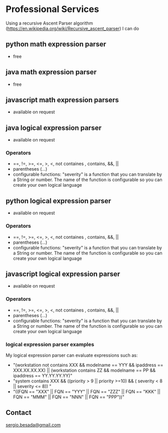 # Professional Services
Using a recursive Ascent Parser algorithm (https://en.wikipedia.org/wiki/Recursive_ascent_parser) I can do

## python math expression parser 
- free
## java math expression parser 
- free
## javascript math expression parsers 
- available on request
## java logical expression parser 
- available on request
### Operators 
 - ==, !=, >=, <=, >, <, not containes , contains, &&, ||
 - parentheses (...)
 - configurable functions: "severity" is a function that you can translate by a String or number. The name of the function is configurable so you can create your own logical language
## python logical expression parser 
- available on request
### Operators 
 - ==, !=, >=, <=, >, <, not containes , contains, &&, ||
 - parentheses (...)
 - configurable functions: "severity" is a function that you can translate by a String or number. The name of the function is configurable so you can create your own logical language
## javascript logical expression parser 
- available on request
### Operators 
 - ==, !=, >=, <=, >, <, not containes , contains, &&, ||
 - parentheses (...)
 - configurable functions: "severity" is a function that you can translate by a String or number. The name of the function is configurable so you can create your own logical language

### logical expression parser examples

My logical expression parser can evaluate expressions such as:
 - "(workstation not contains XXX && modelname == YYY && ipaddress == XXX.XX.XX.XX) || (workstation contains ZZ && modelname == PP && ipaddress == YY.YY.YY.YY)"
 - "system contains XXX && ((priority > 9 || priority >=10) && ( severity < 8  || severity <= 8)) "
 - "((FQN == "XXX" || FQN == "YYY" || FQN == "ZZZ" || FQN == "KKK" || FQN == "MMM" || FQN == "NNN" || FQN == "PPP"))"
 
 ## Contact
 sergio.besada@gmail.com
